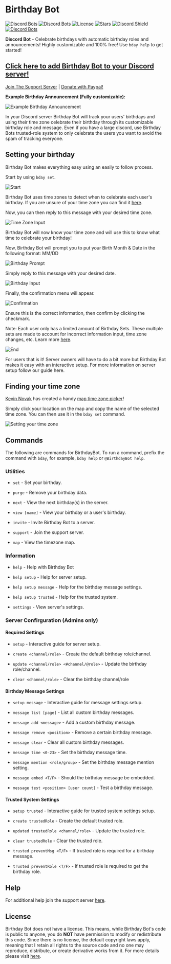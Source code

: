 # Birthday Bot
[![Discord Bots](https://top.gg/api/widget/servers/656621136808902656.svg?noavatar=true)](https://top.gg/bot/656621136808902656)
[![Discord Bots](https://top.gg/api/widget/status/656621136808902656.svg?noavatar=true)](https://top.gg/bot/656621136808902656)
[![License](https://img.shields.io/badge/license-No%20License-blue)](https://choosealicense.com/no-permission/)
[![Stars](https://img.shields.io/github/stars/scottbucher/BirthdayBot.svg)](https://github.com/scottbucher/BirthdayBot/stargazers)
[![Discord Shield](https://discordapp.com/api/guilds/660711235766976553/widget.png?style=shield)](https://discordapp.com/invite/9gUQFtz)
[![Discord Bots](https://top.gg/api/widget/owner/656621136808902656.svg?noavatar=true)](https://top.gg/bot/656621136808902656)

**Discord Bot** - Celebrate birthdays with automatic birthday roles and announcements! Highly customizable and 100% free! Use `bday help` to get started!

## [Click here to add Birthday Bot to your Discord server!](https://discord.com/api/oauth2/authorize?client_id=656621136808902656&permissions=268659792&scope=bot)

[Join The Support Server](https://discord.gg/9gUQFtz) | [Donate with Paypal!](https://www.paypal.com/cgi-bin/webscr?cmd=_donations&business=PE97AGAPRX35Q&currency_code=USD&source=url)

**Example Birthday Announcement (Fully customizable):**

![Example Birthday Announcement](https://i.imgur.com/BZcEJ5j.png)

In your Discord server Birthday Bot will track your users' birthdays and using their time zone celebrate their birthday through its customizable birthday role and message. Even if you have a large discord, use Birthday Bots trusted-role system to only celebrate the users you want to avoid the spam of tracking everyone.

## Setting your birthday
Birthday Bot makes everything easy using an easily to follow process.

Start by using `bday set`.

![Start](https://i.imgur.com/Evo2jsp.png)

Birthday Bot uses time zones to detect when to celebrate each user's birthday. If you are unsure of your time zone you can find it [here](https://github.com/scottbucher/BirthdayBot/blob/master/README.md#finding-your-time-zone).

Now, you can then reply to this message with your desired time zone.

![Time Zone Input](https://i.imgur.com/fcmXvsQ.png)

Birthday Bot will now know your time zone and will use this to know what time to celebrate your birthday!

Now, Birthday Bot will prompt you to put your Birth Month & Date in the following format: MM/DD

![Birthday Prompt](https://i.imgur.com/hKvd9bm.png)

Simply reply to this message with your desired date.

![Birthday Input](https://i.imgur.com/D6OArx2.png)

Finally, the confirmation menu will appear.

![Confirmation](https://i.imgur.com/gBafugI.png)

Ensure this is the correct information, then confirm by clicking the checkmark.

Note: Each user only has a limited amount of Birthday Sets. These multiple sets are made to account for incorrect information input, time zone changes, etc.
Learn more [here](https://birthdaybot.scottbucher.dev/faq#how-many-times-can-i-set-my-birthday).

![End](https://i.imgur.com/2F8u3Cw.png)

For users that is it! Server owners will have to do a bit more but Birthday Bot makes it easy with an interactive setup. For more information on server setup follow our guide here.

## Finding your time zone

[Kevin Novak](https://github.com/KevinNovak) has created a handy [map time zone picker](https://kevinnovak.github.io/Time-Zone-Picker/)!

Simply click your location on the map and copy the name of the selected time zone. You can then use it in the `bday set` command.

![Setting your time zone](https://i.imgur.com/ibPmjNs.png)

## Commands

The following are commands for BirthdayBot. To run a command, prefix the command with `bday`, for example, `bday help` or `@BirthdayBot help`.

### Utilities

* `set` - Set your birthday.

* `purge` - Remove your birthday data.

* `next` - View the next birthday(s) in the server.

* `view [name]` - View your birthday or a user's birthday.

* `invite` - Invite Birthday Bot to a server.

* `support` - Join the support server.

* `map` - View the timezone map.

### Information

* `help` - Help with Birthday Bot

* `help setup` - Help for server setup.

* `help setup message` - Help for the birthday message settings.

* `help setup trusted` - Help for the trusted system.

* `settings` - View server's settings.

### Server Confirguration (Admins only)

#### Required Settings

* `setup` - Interactive guide for server setup.

* `create <channel/role>` - Create the default birthday role/channel.

* `update <channel/role> <#channel/@role>` - Update the birthday role/channel.

* `clear <channel/role>` - Clear the birthday channel/role

#### Birthday Message Settings

* `setup message` - Interactive guide for message settings setup.

* `message list [page]` - List all custom birthday messages.

* `message add <message>` - Add a custom birthday message.

* `message remove <position>` - Remove a certain birthday message.

* `message clear` - Clear all custom birthday messages.

* `message time <0-23>` - Set the birthday message time.

* `message mention <role/group>` - Set the birthday message mention setting.

* `message embed <T/F>` - Should the birthday message be embedded.

* `message test <position> [user count]` - Test a birthday message.

#### Trusted System Settings

* `setup trusted` - Interactive guide for trusted system settings setup.

* `create trustedRole` - Create the default trusted role.

* `updated trustedRole <channel/role>` - Update the trusted role.

* `clear trustedRole` - Clear the trusted role.

* `trusted preventMsg <T/F>` - If trusted role is required for a birthday message.

* `trusted preventRole <T/F>` - If trusted role is required to get the birthday role.

## Help

For additional help join the support server [here](https://discord.gg/9gUQFtz).

## License 

Birthday Bot does not have a license. This means, while Birthday Bot's code is public to anyone, you do **NOT** have permission to modify or redistribute this code. Since there is no license, the default copyright laws apply, meaning that I retain all rights to the source code and no one may reproduce, distribute, or create derivative works from it. For more details please visit [here](https://choosealicense.com/no-permission/).
